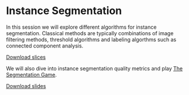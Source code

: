 # Instance Segmentation
In this session we will explore different algorithms for instance segmentation. Classical methods are typically combinations of image filtering methods, threshold algorithms and labeling algorthms such as connected component analysis. 

[Download slices](https://github.com/BiAPoL/Quantitative_Bio_Image_Analysis_with_Python_2022/raw/main/docs/day2c_instance_segmentation/Instance_segmentation.pdf)

We will also dive into instance segmentation quality metrics and play [The Segmentation Game](https://github.com/haesleinhuepf/the-segmentation-game). 

[Download slides](https://github.com/BiAPoL/Quantitative_Bio_Image_Analysis_with_Python_2022/raw/main/docs/day2c_instance_segmentation/segmentation_quality_estimation.pdf)

